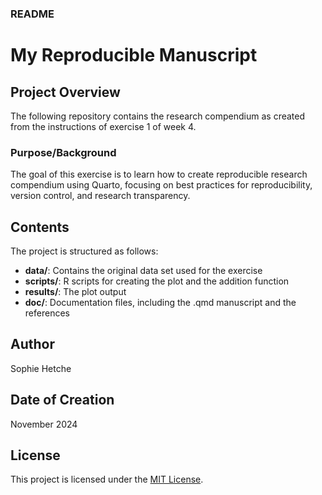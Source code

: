 
### README

# My Reproducible Manuscript

<!-- badges: start -->

<!-- badges: end -->

## Project Overview

The following repository contains the research compendium as created from the 
instructions of exercise 1 of week 4.

### Purpose/Background

The goal of this exercise is to learn how to create reproducible
research compendium using Quarto, focusing on best practices for
reproducibility, version control, and research transparency.


## Contents

The project is structured as follows:

-   **data/**: Contains the original data set used for the exercise
-   **scripts/**: R scripts for creating the plot and the addition function
-   **results/**: The plot output
-   **doc/**: Documentation files, including the .qmd manuscript and the references


## Author

Sophie Hetche

## Date of Creation

November 2024

## License

This project is licensed under the [MIT License]([LICENSE](https://github.com/Soso-h/markup_deliverables/blob/dev/00_exercises/04_reproducibility/Ex_1_Practice/my_reproducible_manuscript/LICENSE.md)).


